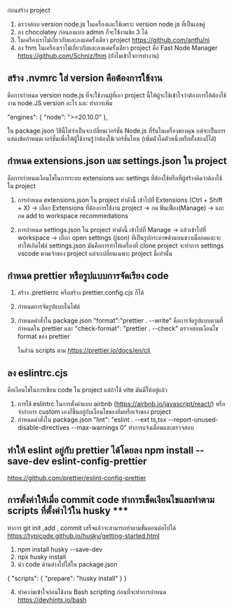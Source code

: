 ก่อนสร้าง project
1. ตรวจสอบ version node.js ในเครื่องและใช้เพราะ version node.js ที่เป็นเลขคู่
2. ลง chocolatey ก่อนลงแบบ admin ก็จะใช้งานข้อ 3 ได้
3. ในเครืองเราไม่เกี่ยวกับและลงแค่ครั้งเดียว project  https://github.com/antfu/ni
4. ลง fnm ในเครืองเราไม่เกี่ยวกับและลงแค่ครั้งเดียว  project คือ Fast Node Manager  https://github.com/Schniz/fnm (ยังไมเข้าใจการทำงาน)


## สร้าง .nvmrc ใส่ version คือต้องการใช้งาน
  คือการกำหนด version node.js ที่จะใช้งานผู้ที่เอา project นี้ให้ผู้จะใช้เข้าใจว่าต้องการให้ต้องใช้งาน node.JS version อะไร
  และ ทำการเพิ่ม

  "engines": {
    "node": ">=20.10.0"
  },

  ใน package.json วิธีนี้ไม่จำเป็นจะเปลี่ยนเวอร์ชั่น Node.js ที่รันในเครื่องของคุณ แต่จะเป็นการแสดงข้อกำหนดเวอร์ชั่นเพื่อให้ผู้ใช้งานรู้ว่าต้องใช้เวอร์ชั่นไหน (เพิ่มตัวใดตัวหนึ่งหรือทั้งสองก็ได้)

## กำหนด extensions.json และ settings.json ใน project
คือการกำหนดเงือนไขในการระบบ extensions และ settings ที่ต้องใช้หรือที่ผู้สร้างคิดว่าต้องใช้ใน project

  1. การกำหนด extensions.json ใน project ทำดังนี้ เข้าไปที่ Extensions (Ctrl + Shift + X) -> เลือก Extensions ที่ต้องการใช้งาน project -> กด ฟันเฟือง(Manage) -> และกด add to workspace recommedations
   
  2. การกำหนด settings.json ใน project ทำดังนี้ เข้าไปที่ Manage -> แล้วเข้าไปที่ workspace -> เลือก open settings (json) ที่เป็นรูปกระดาษด้านบนขวาเมื่อกดและจะทำให้เกิดไฟล์ settings.json มันคือการทำให้เครื่องที่ clone project จะทำการ settings vscode ตามเจ้าของ project แต่จะเปลี่ยนเฉพาะ project นี้เท่านั้น

## กำหนด prettier หรือรูปแบบการจัดเรียง code
   1. สร้าง .prettierrc หรือสร้าง prettier.config.cjs ก็ได้

   2. กำหนดการจัดรูปแบบในไฟล์
   
   3. กำหนดคำสั่งใน package.json 
      "format":"prettier . --write" คือการจัดรูปแบบตามที่กำหนดใน prettier และ
       "check-format": "prettier . --check" ตรวจสอบเงือนไข format ของ prettier
       
       ในส่วน scripts ตาม https://prettier.io/docs/en/cli   

## ลง eslintrc.cjs
  คือเงือนไขในการเขียน code ใน project แต่ถ้าใช้ vite มันมีให้อยู่แล้ว

  1. การใช้ eslintrc ในการตั้งค่าแบบ airbnb (https://airbnb.io/javascript/react/) หรือจำกำการ custom เองก็ขึ้นอยู่กับเงื่อนไขของทีมหรือเจ้าของ project
  2. กำหนดคำสั่งใน package.json  "lint": "eslint . --ext ts,tsx --report-unused-disable-directives --max-warnings 0" ทำการแจ้งเตือนและตรวจสอบ


## ทำให้ eslint อยู่กับ prettier ได้โดยลง npm install --save-dev eslint-config-prettier
  https://github.com/prettier/eslint-config-prettier

## การตั้งค่าให้เมื่อ commit code ทำการเช็คเงือนไขและทำตาม scripts ที่ตั้งค่าไว้ใน husky ***
  ทำการ git init ,add , commit เสร็จแล้วจะสามารถทำตามขั้นตอนต่อไปได้  https://typicode.github.io/husky/getting-started.html 

  1. npm install husky --save-dev
  2. npx husky install
  3. นำ code ด้านล่างไปใส่ใน package.json

  {
  "scripts": {
    "prepare": "husky install" 
  }
}

  4. ทำควา่มเข้าใจก่อนใช้งาน Bash scripting ก่อนที่จะทำการกำหนด https://devhints.io/bash 